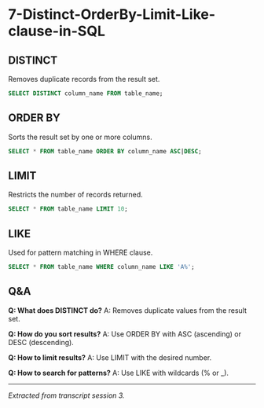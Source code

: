 # 7-Distinct-OrderBy-Limit-Like-clause-in-SQL

## DISTINCT
Removes duplicate records from the result set.
```sql
SELECT DISTINCT column_name FROM table_name;
```

## ORDER BY
Sorts the result set by one or more columns.
```sql
SELECT * FROM table_name ORDER BY column_name ASC|DESC;
```

## LIMIT
Restricts the number of records returned.
```sql
SELECT * FROM table_name LIMIT 10;
```

## LIKE
Used for pattern matching in WHERE clause.
```sql
SELECT * FROM table_name WHERE column_name LIKE 'A%';
```

## Q&A
**Q: What does DISTINCT do?**
A: Removes duplicate values from the result set.

**Q: How do you sort results?**
A: Use ORDER BY with ASC (ascending) or DESC (descending).

**Q: How to limit results?**
A: Use LIMIT with the desired number.

**Q: How to search for patterns?**
A: Use LIKE with wildcards (% or _).

---
*Extracted from transcript session 3.*
